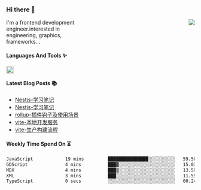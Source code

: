 <!--
**zhaohuanyuu/zhaohuanyuu** is a ✨ _special_ ✨ repository because its `README.md` (this file) appears on your GitHub profile.
-->

### Hi there 👋

<picture>
  <source media="(prefers-color-scheme: dark)" srcset="https://github-readme-stats.vercel.app/api?username=zhaohuanyuu&count_private=true&show_icons=true&theme=city_lights&hide_title=true">
  <img align="right" src="https://github-readme-stats.vercel.app/api?username=zhaohuanyuu&count_private=true&show_icons=true&hide_title=true">
</picture>

<p align="left" style="width:40%">I'm a frontend development engineer.interested in engineering, graphics, frameworks...</p>

#### Languages And Tools ✨

<img align="left" height="20" src="https://skillicons.dev/icons?i=js,ts,nodejs,rust,react,vue,svelte,gatsby,graphql,nestjs" />

</br>

#### Latest Blog Posts 📚
<!-- BLOG-POST-LIST:START -->
- [Nestjs-学习笔记](https://auu.zone/post/openai-note)
- [Nestjs-学习笔记](https://auu.zone/post/single-spa-note)
- [rollup-插件钩子及使用场景](https://auu.zone/post/rollup-plugin)
- [vite-本地开发服务](https://auu.zone/post/vite-server)
- [vite-生产构建流程](https://auu.zone/post/vite-build)
<!-- BLOG-POST-LIST:END -->

#### Weekly Time Spend On ⏳
<!--START_SECTION:waka-->

```txt
JavaScript            19 mins         ███████████████░░░░░░░░░░   59.50 %
GDScript              4 mins          ███▓░░░░░░░░░░░░░░░░░░░░░   15.03 %
MDX                   4 mins          ███▒░░░░░░░░░░░░░░░░░░░░░   13.59 %
XML                   3 mins          ███░░░░░░░░░░░░░░░░░░░░░░   11.59 %
TypeScript            0 secs          ░░░░░░░░░░░░░░░░░░░░░░░░░   00.24 %
```

<!--END_SECTION:waka-->
